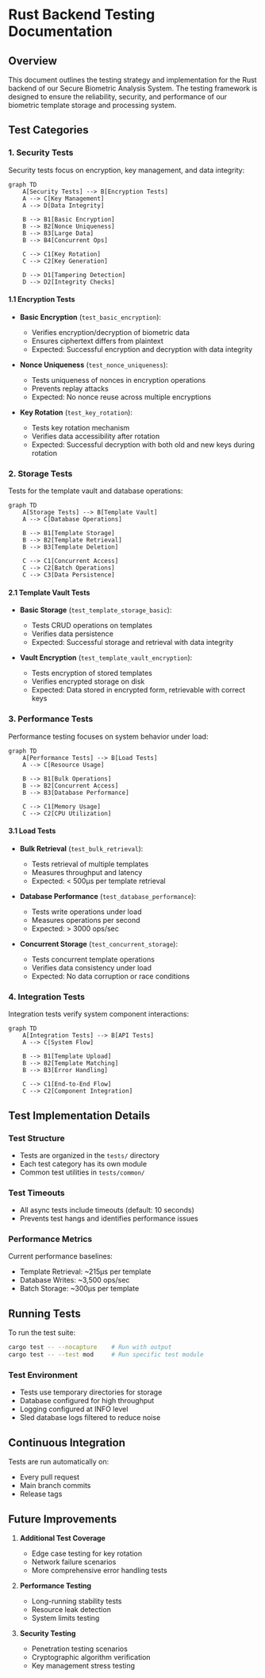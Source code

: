 # Rust Backend Testing Documentation

## Overview

This document outlines the testing strategy and implementation for the Rust backend of our Secure Biometric Analysis System. The testing framework is designed to ensure the reliability, security, and performance of our biometric template storage and processing system.

## Test Categories

### 1. Security Tests

Security tests focus on encryption, key management, and data integrity:

```mermaid
graph TD
    A[Security Tests] --> B[Encryption Tests]
    A --> C[Key Management]
    A --> D[Data Integrity]
    
    B --> B1[Basic Encryption]
    B --> B2[Nonce Uniqueness]
    B --> B3[Large Data]
    B --> B4[Concurrent Ops]
    
    C --> C1[Key Rotation]
    C --> C2[Key Generation]
    
    D --> D1[Tampering Detection]
    D --> D2[Integrity Checks]
```

#### 1.1 Encryption Tests
- **Basic Encryption** (`test_basic_encryption`):
  - Verifies encryption/decryption of biometric data
  - Ensures ciphertext differs from plaintext
  - Expected: Successful encryption and decryption with data integrity

- **Nonce Uniqueness** (`test_nonce_uniqueness`):
  - Tests uniqueness of nonces in encryption operations
  - Prevents replay attacks
  - Expected: No nonce reuse across multiple encryptions

- **Key Rotation** (`test_key_rotation`):
  - Tests key rotation mechanism
  - Verifies data accessibility after rotation
  - Expected: Successful decryption with both old and new keys during rotation

### 2. Storage Tests

Tests for the template vault and database operations:

```mermaid
graph TD
    A[Storage Tests] --> B[Template Vault]
    A --> C[Database Operations]
    
    B --> B1[Template Storage]
    B --> B2[Template Retrieval]
    B --> B3[Template Deletion]
    
    C --> C1[Concurrent Access]
    C --> C2[Batch Operations]
    C --> C3[Data Persistence]
```

#### 2.1 Template Vault Tests
- **Basic Storage** (`test_template_storage_basic`):
  - Tests CRUD operations on templates
  - Verifies data persistence
  - Expected: Successful storage and retrieval with data integrity

- **Vault Encryption** (`test_template_vault_encryption`):
  - Tests encryption of stored templates
  - Verifies encrypted storage on disk
  - Expected: Data stored in encrypted form, retrievable with correct keys

### 3. Performance Tests

Performance testing focuses on system behavior under load:

```mermaid
graph TD
    A[Performance Tests] --> B[Load Tests]
    A --> C[Resource Usage]
    
    B --> B1[Bulk Operations]
    B --> B2[Concurrent Access]
    B --> B3[Database Performance]
    
    C --> C1[Memory Usage]
    C --> C2[CPU Utilization]
```

#### 3.1 Load Tests
- **Bulk Retrieval** (`test_bulk_retrieval`):
  - Tests retrieval of multiple templates
  - Measures throughput and latency
  - Expected: < 500μs per template retrieval

- **Database Performance** (`test_database_performance`):
  - Tests write operations under load
  - Measures operations per second
  - Expected: > 3000 ops/sec

- **Concurrent Storage** (`test_concurrent_storage`):
  - Tests concurrent template operations
  - Verifies data consistency under load
  - Expected: No data corruption or race conditions

### 4. Integration Tests

Integration tests verify system component interactions:

```mermaid
graph TD
    A[Integration Tests] --> B[API Tests]
    A --> C[System Flow]
    
    B --> B1[Template Upload]
    B --> B2[Template Matching]
    B --> B3[Error Handling]
    
    C --> C1[End-to-End Flow]
    C --> C2[Component Integration]
```

## Test Implementation Details

### Test Structure
- Tests are organized in the `tests/` directory
- Each test category has its own module
- Common test utilities in `tests/common/`

### Test Timeouts
- All async tests include timeouts (default: 10 seconds)
- Prevents test hangs and identifies performance issues

### Performance Metrics
Current performance baselines:
- Template Retrieval: ~215μs per template
- Database Writes: ~3,500 ops/sec
- Batch Storage: ~300μs per template

## Running Tests

To run the test suite:
```bash
cargo test -- --nocapture    # Run with output
cargo test -- --test mod     # Run specific test module
```

### Test Environment
- Tests use temporary directories for storage
- Database configured for high throughput
- Logging configured at INFO level
- Sled database logs filtered to reduce noise

## Continuous Integration

Tests are run automatically on:
- Every pull request
- Main branch commits
- Release tags

## Future Improvements

1. **Additional Test Coverage**
   - Edge case testing for key rotation
   - Network failure scenarios
   - More comprehensive error handling tests

2. **Performance Testing**
   - Long-running stability tests
   - Resource leak detection
   - System limits testing

3. **Security Testing**
   - Penetration testing scenarios
   - Cryptographic algorithm verification
   - Key management stress testing